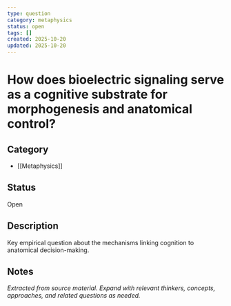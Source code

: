 ```yaml
---
type: question
category: metaphysics
status: open
tags: []
created: 2025-10-20
updated: 2025-10-20
---
```


# How does bioelectric signaling serve as a cognitive substrate for morphogenesis and anatomical control?

## Category

- [[Metaphysics]]

## Status

Open

## Description

Key empirical question about the mechanisms linking cognition to anatomical decision-making.

## Notes

*Extracted from source material. Expand with relevant thinkers, concepts, approaches, and related questions as needed.*
